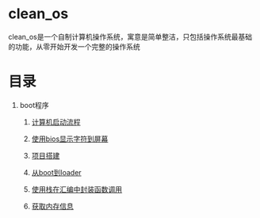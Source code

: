 # clean_os

clean_os是一个自制计算机操作系统，寓意是简单整洁，只包括操作系统最基础的功能，从零开始开发一个完整的操作系统

# 目录

1. boot程序
   
   1. [计算机启动流程](./doc/boot/start.md)
   
   2. [使用bios显示字符到屏幕](./doc/boot/print_bios.md)
   
   3. [项目搭建](./doc/boot/project_struct.md)
   
   4. [从boot到loader](./doc/boot/read_loader.md)
   
   5. [使用栈在汇编中封装函数调用](./doc/boot/invoke_func.md)
   
   6. [获取内存信息](./doc/loader/memory_detect.md)